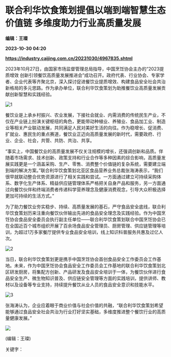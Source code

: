 # 联合利华饮食策划提倡以端到端智慧生态价值链 多维度助力行业高质量发展
**编辑：王璨**

**2023-10-30 04:20**

**https://industry.caijing.com.cn/20231030/4967835.shtml**

2023年10月27日，由国家市场监督管理总局指导，中国烹饪协会主办的“2023提质增效 创新引领餐饮高质量发展推进会”成功召开。政府代表、行业协会、专家学者、企业代表等齐聚北京，深入探讨促进餐饮业提质增效、构建食品安全社会共治新格局的多元思路。作为承办单位，联合利华饮食策划为助推餐饮业高质量发展贡献创新智慧和实践经验。

![1](https://img4.caijing.com.cn/2023/1030/1698638200286.jpg)

餐饮业是上承乡村振兴、农业发展，下接社会就业、内需消费的传统民生产业，不仅在产业链上扮演关键枢纽的角色，更能带动种植业、养殖业、食品加工业、制造业等相关产业联动发展，共同满足人民对美好生活的向往。作为稳增长、促消费、扩就业、惠民生的重点赛道，餐饮业正迈向高质量发展的新时代，需要政府、行业、企业、社会，共管、共防、共治、共享。

“事实上，中国餐饮业的高质量发展不仅关注规模的增长，还强调创新和品质。伴随着市场需求、技术创新、政策支持和行业合作等多种因素的综合影响，高质量发展实践更是一个涵盖采购、生产、零售、消费整个价值链的复杂系统，需要建立端到端的解决方案。”联合利华饮食策划北亚区食品营养业务总裁张海涛表示，“我们很早就联动整合优势资源进行了相关实践和尝试。一方面通过建立可持续采购体系、数字化生产体系、精益供应链管理体系严格把关自身产品和服务，另一方面通过向餐饮伙伴和终端消费者传递科学营养理念及健康消费观念，引导大众积极选择更加可持续的生活方式。”

为了助力餐饮业夯实稳步、持续、高质量发展的基石，严守食品安全底线，联合利华饮食策划历来注重向餐饮伙伴输出先进的食品安全理念及实践经验。作为中国烹饪协会食品安全委员会执行副主任单位——联合利华饮食策划联合中国烹饪协会已在全国近百个城市组织开展了百余场食品安全管理员、厨房管理、供应链管理等培训，为超过1万多家餐厅提供专业食品安全培训，线上知识科普服务共惠及过亿人次。

![2](https://img5.caijing.com.cn/2023/1030/1698638219558.jpg)

当日，联合利华饮食策划更是携手中国烹饪协会首创食品安全工作委员会工作基地。未来，作为中国烹饪协会食品安全工作委员会工作基地的联合利华饮食策划北区研发厨房，将集配方创新、产品研发及食品安全培训于一体，为餐饮伙伴进行食品安全生产、微生物知识普及、供应链安全管理等方面的实践培训，提供讲师、教材以及设备等专业支持，持续提升餐饮从业人员的食品安全意识和技能水平。

![3](https://img5.caijing.com.cn/2023/1030/1698638233470.jpg)

张海涛认为，企业应着眼于商业价值与社会价值的共融，“联合利华饮食策划希望能够通过食品安全社会共治为行业打好坚实基础，多维度推进整个餐饮行业的高质量健康发展。”

![](https://tx1.cdn.caijing.com.cn/2014-03-27/114048455.jpg)

(编辑：王璨)

关键字：